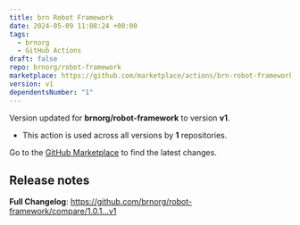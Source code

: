 ```yaml
---
title: brn Robot Framework
date: 2024-05-09 11:08:24 +00:00
tags:
  - brnorg
  - GitHub Actions
draft: false
repo: brnorg/robot-framework
marketplace: https://github.com/marketplace/actions/brn-robot-framework
version: v1
dependentsNumber: "1"
---
```



Version updated for **brnorg/robot-framework** to version **v1**.
- This action is used across all versions by **1** repositories.

Go to the [GitHub Marketplace](https://github.com/marketplace/actions/brn-robot-framework) to find the latest changes.

## Release notes

**Full Changelog**: https://github.com/brnorg/robot-framework/compare/1.0.1...v1

